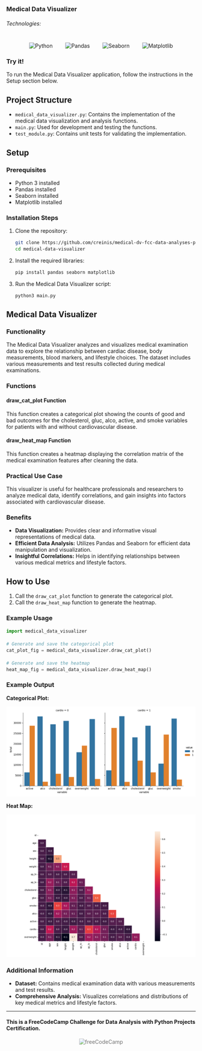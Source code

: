 ### Medical Data Visualizer

###### Technologies:
<p align="center">
<img src="https://img.icons8.com/color/75/000000/python.png" width="75" height="75" alt="Python" style="margin: 10px 15px 0 15px;" />
<img src="https://pandas.pydata.org/static/img/pandas_white.svg" width="175" height="75" alt="Pandas" style="margin: 10px 15px 0 15px;" />
<img src="https://seaborn.pydata.org/_static/logo-wide-lightbg.svg" width="175" height="75" alt="Seaborn" style="margin: 10px 15px 0 15px;" />
<img src="https://media.dev.to/cdn-cgi/image/width=1000,height=420,fit=cover,gravity=auto,format=auto/https://dev-to-uploads.s3.amazonaws.com/uploads/articles/ydrrdbbx40u42fduzpgm.png" height="75" alt="Matplotlib" style="margin: 10px 15px 0 15px;" />
</p>

### Try it!

To run the Medical Data Visualizer application, follow the instructions in the Setup section below.

## Project Structure

- `medical_data_visualizer.py`: Contains the implementation of the medical data visualization and analysis functions.
- `main.py`: Used for development and testing the functions.
- `test_module.py`: Contains unit tests for validating the implementation.

## Setup

### Prerequisites

- Python 3 installed
- Pandas installed
- Seaborn installed
- Matplotlib installed

### Installation Steps

1. Clone the repository:
   ```bash
   git clone https://github.com/creinis/medical-dv-fcc-data-analyses-py-cert.git
   cd medical-data-visualizer
   ```

2. Install the required libraries:
   ```bash
   pip install pandas seaborn matplotlib
   ```

3. Run the Medical Data Visualizer script:
   ```bash
   python3 main.py
   ```

## Medical Data Visualizer

### Functionality

The Medical Data Visualizer analyzes and visualizes medical examination data to explore the relationship between cardiac disease, body measurements, blood markers, and lifestyle choices. The dataset includes various measurements and test results collected during medical examinations.

### Functions

#### draw_cat_plot Function

This function creates a categorical plot showing the counts of good and bad outcomes for the cholesterol, gluc, alco, active, and smoke variables for patients with and without cardiovascular disease.

#### draw_heat_map Function

This function creates a heatmap displaying the correlation matrix of the medical examination features after cleaning the data.

### Practical Use Case

This visualizer is useful for healthcare professionals and researchers to analyze medical data, identify correlations, and gain insights into factors associated with cardiovascular disease.

### Benefits

- **Data Visualization:** Provides clear and informative visual representations of medical data.
- **Efficient Data Analysis:** Utilizes Pandas and Seaborn for efficient data manipulation and visualization.
- **Insightful Correlations:** Helps in identifying relationships between various medical metrics and lifestyle factors.

## How to Use

1. Call the `draw_cat_plot` function to generate the categorical plot.
2. Call the `draw_heat_map` function to generate the heatmap.

### Example Usage

```python
import medical_data_visualizer

# Generate and save the categorical plot
cat_plot_fig = medical_data_visualizer.draw_cat_plot()

# Generate and save the heatmap
heat_map_fig = medical_data_visualizer.draw_heat_map()
```

### Example Output

**Categorical Plot:**

![Categorical Plot](https://github.com/creinis/medical-dv-fcc-data-analyses-py-cert/blob/11e9b9c7186599d424e9e0069fdcecf00f4fbe0d/catplot.png)

**Heat Map:**

![Heat Map](https://github.com/creinis/medical-dv-fcc-data-analyses-py-cert/blob/11e9b9c7186599d424e9e0069fdcecf00f4fbe0d/heatmap.png)

### Additional Information

- **Dataset:** Contains medical examination data with various measurements and test results.
- **Comprehensive Analysis:** Visualizes correlations and distributions of key medical metrics and lifestyle factors.

---
#### This is a FreeCodeCamp Challenge for Data Analysis with Python Projects Certification.
<p align="center">
<img src="https://cdn.freecodecamp.org/platform/universal/fcc_primary.svg" width="250" height="75" alt="freeCodeCamp" style="margin: 0 15px; opacity: 0.6" />
</p>